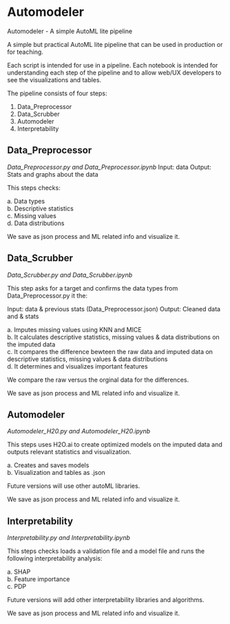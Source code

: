# Automodeler
Automodeler - A simple AutoML lite pipeline

A simple but practical AutoML lite pipeline that can be used in production or for teaching.

Each script is intended for use in a pipeline. Each notebook is intended for understanding each step of the pipeline and to allow web/UX developers to see the visualizations and tables.

The pipeline consists of four steps:

1. Data_Preprocessor   
2. Data_Scrubber  
3. Automodeler  
4. Interpretability   



## Data_Preprocessor  
*Data_Preprocessor.py and Data_Preprocessor.ipynb*
Input: data
Output: Stats and graphs about the data

This steps checks:  

a.  Data types  
b.  Descriptive statistics   
c.  Missing values   
d.  Data distributions  


We save as json process and ML related info and visualize it.

## Data_Scrubber  

*Data_Scrubber.py and Data_Scrubber.ipynb*   

This step asks for a target and confirms the data types from  Data_Preprocessor.py it the:  

Input: data & previous stats (Data_Preprocessor.json)
Output: Cleaned data and & stats


a.  Imputes missing values using KNN and MICE   
b.  It calculates descriptive statistics, missing values & data distributions on the imputed data    
c.  It compares the difference bewteen the raw data and imputed data on descriptive statistics, missing values & data distributions    
d.  It determines and visualizes important features   

We compare the raw versus the orginal data for the differences.

We save as json process and ML related info and visualize it.

## Automodeler     

*Automodeler_H20.py and Automodeler_H20.ipynb*   

This steps uses H2O.ai to create optimized models on the imputed data and outputs relevant statistics and visualization.

a.  Creates and saves models    
b.  Visualization and tables as .json   
  
Future versions will use other autoML libraries.      

We save as json process and ML related info and visualize it.

## Interpretability     

*Interpretability.py and Interpretability.ipynb*    

This steps checks loads a validation file and a model file and runs the following interpretability analysis: 

a. SHAP     
b. Feature importance  
c. PDP  

Future versions will add other interpretability libraries and algorithms.   

We save as json process and ML related info and visualize it.


